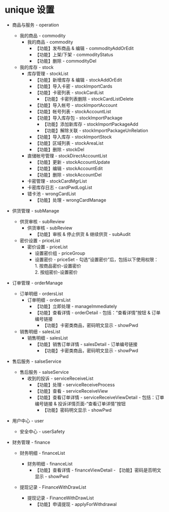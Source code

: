 # unique 设置

- 商品与服务 - operation
    - 我的商品 - commodity
		- 我的商品 - commodity
			- 【功能】发布商品 & 编辑 - commodityAddOrEdit
			- 【功能】上架/下架 - commodityStatus
			- 【功能】删除 - commodityDel
    - 我的库存 - stock
        - 库存管理 - stockList
            - 【功能】新增库存 & 编辑 - stockAddOrEdit
            - 【功能】导入卡密 - stockImportCards	
            - 【功能】卡密列表 - stockCardList
               - 【功能】卡密列表删除 - stockCardListDelete
            - 【功能】导入帐号 - stockImportAccount
            - 【功能】帐号列表 - stockAccountList
            - 【功能】导入库存包 - stockImportPackage
               - 【功能】添加新库存 - stockImportPackageAdd
               - 【功能】解除关联 - stockImportPackageUnRelation
            - 【功能】导入库存 - stockImportStock
            - 【功能】区域列表 - stockAreaList
            - 【功能】删除 - stockDel
        - 直储帐号管理 - stockDirectAccountList
            - 【功能】更新 - stockAccountUpdate
            - 【功能】编辑 - stockAccountEdit
            - 【功能】删除 - stockAccountDel
        - 卡密管理 - stockCardMgrList
        - 卡密库存日志 - cardPwdLogList
        - 错卡池 - wrongCardList
           - 【功能】处理 - wrongCardManage
- 供货管理 - subManage
	 - 供货审核 - subReview
		- 供货审核 - subReview
			- 【功能】审核 & 停止供货 & 继续供货 - subAudit	
	- 密价设置 - priceList
		- 密价设置 - priceList
            - 设置密价组 - priceGroup
            - 设置密价 - priceSet - 勾选“设置密价”后，包括以下使用权限：<br>1. 按商品密价-设置密价<br>2. 按组密价-设置密价
			
- 订单管理 - orderManage
	- 订单明细 - ordersList
		- 订单明细 - ordersList
			- 【功能】立即处理 - manageImmediately 
			- 【功能】查看详情 - orderDetail - 包括：“查看详情”按钮 & 订单编号链接
				- 【功能】卡密类商品，密码明文显示 - showPwd
    - 销售明细 - salesList
		- 销售明细 - salesList
			- 【功能】销售订单详情 - salesDetail - 订单编号链接
				- 【功能】卡密类商品，密码明文显示 - showPwd

- 售后服务 - salseService
	 - 售后服务 - salseService
        - 收到的投诉 - serviceReceiveList
            - 【功能】处理 - serviceReceiveProcess
            - 【功能】查看 - serviceReceiveView
            - 【功能】查看订单详情 - serviceReceiveViewDetail - 包括：订单编号链接 & 投诉详情页面-“查看订单详情”按钮
                - 【功能】密码明文显示 - showPwd
       
- 用户中心 - user
    - 安全中心 - userSafety
- 财务管理 - finance
    
    - 财务明细 - financeList
		- 财务明细 - financeList
			- 【功能】查看详情 - financeViewDetail
					- 【功能】密码是否明文显示 - showPwd
    
    - 提现记录 - FinanceWithDrawList
		- 提现记录 - FinanceWithDrawList
			- 【功能】申请提现 - applyForWithdrawal
